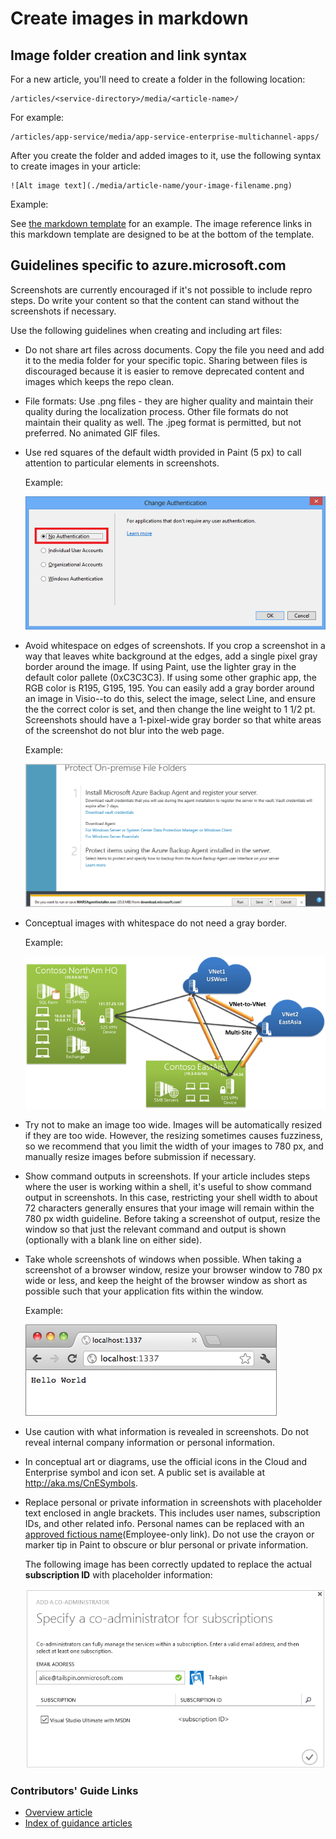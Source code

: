 <properties
    pageTitle="Create images in markdown"
    description="Explains how to create images in markdown according to guidelines set for the Azure repositories."
    services=""
    solutions=""
    documentationCenter=""
    authors="kenhoff"
    manager="ilanas"
    editor="tysonn"/>

<tags
    ms.service="contributor-guide"
    ms.devlang=""
    ms.topic="article"
    ms.tgt_pltfrm=""
    ms.workload=""
    ms.date="06/25/2015"
    ms.author="kenhoff" />

# Create images in markdown

## Image folder creation and link syntax

For a new article, you'll need to create a folder in the following location:

    /articles/<service-directory>/media/<article-name>/

For example:

    /articles/app-service/media/app-service-enterprise-multichannel-apps/

After you create the folder and added images to it, use the following syntax to create images in your article:

```
![Alt image text](./media/article-name/your-image-filename.png)
```
Example:

See [the markdown template](../markdown%20templates/markdown-template-for-new-articles.md) for an example.  The image reference links in this markdown template are designed to be at the bottom of the template.

## Guidelines specific to azure.microsoft.com

Screenshots are currently encouraged if it's not possible to include repro steps. Do write your content so that the content can stand without the screenshots if necessary.

Use the following guidelines when creating and including art files:
- Do not share art files across documents. Copy the file you need and add it to the media folder for your specific topic. Sharing between files is discouraged because  it is easier to remove deprecated content and images which keeps the repo clean.

- File formats: Use .png files - they are higher quality and maintain their quality during the localization process. Other file formats do not maintain their quality as well. The .jpeg format is permitted, but not preferred.  No animated GIF files.

- Use red squares of the default width provided in Paint (5 px) to call attention to particular elements in screenshots.  

    Example:

    ![This is an example of a red square used as a callout.](./media/create-images-markdown/gs13noauth.png)

- Avoid whitespace on edges of screenshots. If you crop a screenshot in a way that leaves white background at the edges, add a single pixel gray border around the image.  If using Paint, use the lighter gray in the default color pallete (0xC3C3C3). If using some other graphic app, the RGB color is R195, G195, 195. You can easily add a gray border around an image in Visio--to do this, select the image, select Line, and ensure the the correct color is set, and then change the line weight to 1 1/2 pt.  Screenshots should have a 1-pixel-wide gray border so that white areas of the screenshot do not blur into the web page.

    Example:

    ![This is an example of a gray border around whitespace.](./media/create-images-markdown/agent.png)

- Conceptual images with whitespace do not need a gray border.  

    Example:

    ![This is an example of a conceptual image with whitespace and no gray border.](./media/create-images-markdown/ic727360.png)

- Try not to make an image too wide.  Images will be automatically resized if they are too wide. However, the resizing sometimes causes fuzziness, so we recommend that you limit the width of your images to 780 px, and manually resize images before submission if necessary.

- Show command outputs in screenshots.  If your article includes steps where the user is working within a shell, it's useful to show command output in screenshots. In this case, restricting your shell width to about 72 characters generally ensures that your image will remain within the 780 px width guideline. Before taking a screenshot of output, resize the window so that just the relevant command and output is shown (optionally with a blank line on either side).

- Take whole screenshots of windows when possible. When taking a screenshot of a browser window, resize your browser window to 780 px wide or less, and keep the height of the browser window as short as possible such that your application fits within the window.

    Example:

    ![This is an example of a browser window screenshot.](./media/create-images-markdown/helloworldlocal.png)

- Use caution with what information is revealed in screenshots.  Do not reveal internal company information or personal information.

- In conceptual art or diagrams, use the official icons in the Cloud and Enterprise symbol and icon set. A public set is available at http://aka.ms/CnESymbols.

- Replace personal or private information in screenshots with placeholder text enclosed in angle brackets. This includes user names, subscription IDs, and other related info. Personal names can be replaced with an [approved fictious name](https://aka.ms/ficticiousnames)(Employee-only link). Do not use the crayon or marker tip in Paint to obscure or blur personal or private information.

  The following image has been correctly updated to replace the actual **subscription ID** with placeholder information:

  ![Private information replaced with placeholder](./media/create-images-markdown/placeholder-in-screenshot-correct.png)

### Contributors' Guide Links

- [Overview article](./../README.md)
- [Index of guidance articles](./contributor-guide-index.md)
